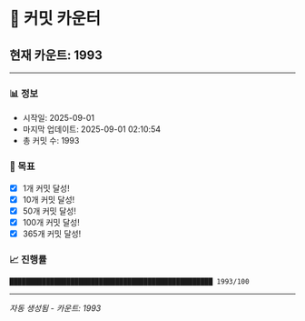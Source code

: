 # 🔢 커밋 카운터

## 현재 카운트: 1993

---

### 📊 정보
- 시작일: 2025-09-01
- 마지막 업데이트: 2025-09-01 02:10:54
- 총 커밋 수: 1993

### 🎯 목표
- [x] 1개 커밋 달성!
- [x] 10개 커밋 달성!
- [x] 50개 커밋 달성!
- [x] 100개 커밋 달성!
- [x] 365개 커밋 달성!

### 📈 진행률
```
██████████████████████████████████████████████████ 1993/100
```

---
*자동 생성됨 - 카운트: 1993*
